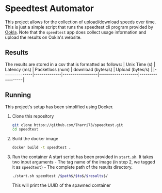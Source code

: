 # Speedtest Automator
This project allows for the collection of upload/download speeds over time. 
This is just a simple script that runs the speedtest cli program provided
by [Ookla](https://www.speedtest.net/apps/cli). Note that the `speedtest` app 
does collect usage information and upload the results on Ookla's website. 

## Results
The results are stored in a csv that is formatted as follows:
| Unix Time (s) | Latency (ms) | Packetloss (num) | download (bytes/s) | Upload (bytes/s) |
|---------------|--------------|------------------|--------------------|------------------|

## Running
This project's setup has been simplified using Docker. 
1. Clone this repository
	```bash
	git clone https://github.com/lharri73/speedtest.git
	cd speedtest
	```

1. Build the docker image
	```bash
	docker build -t speedtest .
	```

1. Run the container
	A start script has been provided in `start.sh`. It takes two input arguments
		- The tag name of the image (in step 2, we tagged it as `speedtest`)
		- The complete path of the results directory.
	```bash
	./start.sh speedtest /$path$/$to$/$results$/
	```
	This will print the UUID of the spawned container


